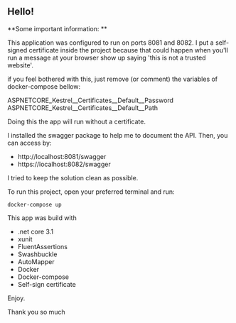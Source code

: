 ## **Hello!**

**Some important information:
**

This application was configured to run on ports 8081 and 8082. I put a self-signed certificate inside the project because that could happen when you'll run a message at your browser show up saying 'this is not a trusted website'.

if you feel bothered with this, just remove (or comment) the  variables of docker-compose bellow:

ASPNETCORE_Kestrel__Certificates__Default__Password
ASPNETCORE_Kestrel__Certificates__Default__Path

Doing this the app will run without a certificate.

I installed the swagger package to help me to document the API. Then, you can access by:

- http://localhost:8081/swagger
- https://localhost:8082/swagger

I tried to keep the solution clean as possible.


To run this project, open your preferred terminal and run:

```shell
docker-compose up

```
This app was build with

-  .net core 3.1
-  xunit
-  FluentAssertions
-  Swashbuckle
-  AutoMapper
- Docker
- Docker-compose
- Self-sign certificate

Enjoy.

Thank you so much